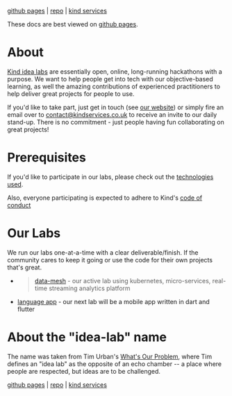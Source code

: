 [github pages](https://kindservices.github.io/idea-labs/) | [repo](https://github.com/kindservices/idea-labs) | [kind services](https://www.kindservices.co.uk)

These docs are best viewed on [github pages](https://kindservices.github.io/idea-labs/).

# About
[Kind idea labs](https://www.kindservices.co.uk/idea-lab) are essentially open, online, long-running hackathons with a purpose. We want to help people get into tech with our objective-based learning, as well the amazing contributions of experienced practitioners to help deliver great projects for people to use. 

If you'd like to take part, just get in touch (see [our website](https://www.kindservices.co.uk/)) or simply fire an email over to [contact@kindservices.co.uk](contact@kindservices.co.uk) to receive an invite to our daily stand-up. There is no commitment - just people having fun collaborating on great projects!

# Prerequisites

If you'd like to participate in our labs, please check out the [technologies used](./technologies-used.md).

Also, everyone participating is expected to adhere to Kind's [code of conduct](https://www.kindservices.co.uk/code-of-conduct)

# Our Labs

We run our labs one-at-a-time with a clear deliverable/finish. If the community cares to keep it going or use the code for their own projects that's great. 

  * > [data-mesh](./data-mesh/about.md) - our active lab using kubernetes, micro-services, real-time streaming analytics platform
  * [language app](./language-app/about.md) - our next lab will be a mobile app written in dart and flutter


# About the "idea-lab" name

The name was taken from Tim Urban's [What's Our Problem](https://waitbutwhy.com/2023/02/wop-contents.html), where Tim defines an "idea lab" as the opposite of an echo chamber -- a place where people are respected, but ideas are to be challenged.


[github pages](https://kindservices.github.io/idea-labs/) | [repo](https://github.com/kindservices/idea-labs) | [kind services](https://www.kindservices.co.uk)
